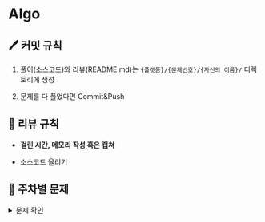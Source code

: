 # Algo
## 🖊 커밋 규칙
1. 풀이(소스코드)와 리뷰(README.md)는 `{플랫폼}/{문제번호}/{자신의 이름}/` 디렉토리에 생성

2. 문제를 다 풀었다면 Commit&Push

## 📌 리뷰 규칙
- **걸린 시간, 메모리 작성 혹은 캡쳐**

- 소스코드 올리기

## 📝 주차별 문제
<details><summary>문제 확인</summary>

|주차|1|2|3|
|:---:|:---:|:---:|:---:|
|**1주차**<br> (02.09 ~ 02.15)|[파일명 정렬](https://school.programmers.co.kr/learn/courses/30/lessons/17686)|[프렌즈4블록](https://school.programmers.co.kr/learn/courses/30/lessons/17679)||
|**2주차**<br> (02.16 ~ 02.22)|[2 x n 타일링](https://school.programmers.co.kr/learn/courses/30/lessons/12900)|[N진수 게임](https://school.programmers.co.kr/learn/courses/30/lessons/17687)||
|**3주차**<br> (02.23 ~ 03.01)|[줄 서는 방법](https://school.programmers.co.kr/learn/courses/30/lessons/12936)|[~~괄호 변환~~](https://school.programmers.co.kr/learn/courses/30/lessons/60058)||
|**4주차**<br> (03.02 ~ 03.08)|[점프와 순간 이동](https://school.programmers.co.kr/learn/courses/30/lessons/12980)|[배달](https://school.programmers.co.kr/learn/courses/30/lessons/12978)||
|**5주차**<br> (03.09 ~ 03.15)|[영어 끝말잇기](https://school.programmers.co.kr/learn/courses/30/lessons/12981)|[후보키](https://school.programmers.co.kr/learn/courses/30/lessons/42890)||
|**6주차**<br> (03.16 ~ 03.22)|[조이스틱](https://school.programmers.co.kr/learn/courses/30/lessons/42860)|[모음사전](https://school.programmers.co.kr/learn/courses/30/lessons/84512)||
|**7주차**<br> (03.23 ~ 03.29)|[성격 유형 검사하기](https://school.programmers.co.kr/learn/courses/30/lessons/118666)|[괄호 회전하기](https://school.programmers.co.kr/learn/courses/30/lessons/76502)||
|**8주차**<br> (03.30 ~ 04.05)|[쿼드압축 후 개수 세기](https://school.programmers.co.kr/learn/courses/30/lessons/68936)|[옹알이 (2)](https://school.programmers.co.kr/learn/courses/30/lessons/133499)||
|**9주차**<br> (04.13 ~ 04.19)|[개인정보 수집 유효기간](https://school.programmers.co.kr/learn/courses/30/lessons/150370)|[롤케이크 자르기](https://school.programmers.co.kr/learn/courses/30/lessons/132265)||
|**10주차**<br> (04.20 ~ 04.26)|[귤 고르기](https://school.programmers.co.kr/learn/courses/30/lessons/138476)|[혼자 놀기의 달인](https://school.programmers.co.kr/learn/courses/30/lessons/131130)||
|**11주차**<br> (04.27 ~ 05.03)|[피로도](https://school.programmers.co.kr/learn/courses/30/lessons/87946)|[전력망을 둘로 나누기](https://school.programmers.co.kr/learn/courses/30/lessons/86971)||
|**12주차**<br> (05.04 ~ 05.10)|[메뉴 리뉴얼](https://school.programmers.co.kr/learn/courses/30/lessons/72411)|[할인 행사](https://school.programmers.co.kr/learn/courses/30/lessons/131127)||
|**13주차**<br> (05.11 ~ 05.17)|[연속 부분 수열 합의 개수](https://school.programmers.co.kr/learn/courses/30/lessons/131701)|[거리두기 확인하기](https://school.programmers.co.kr/learn/courses/30/lessons/81302)||
|**14주차**<br> (05.25 ~ 05.31)|[구명보트](https://school.programmers.co.kr/learn/courses/30/lessons/42885)|[후보키](https://school.programmers.co.kr/learn/courses/30/lessons/42890)||
|**15주차**<br> (06.01 ~ 06.07)|[카펫](https://school.programmers.co.kr/learn/courses/30/lessons/42842)|[택배 배달과 수거하기](https://school.programmers.co.kr/learn/courses/30/lessons/150369)|[괄호 추가하기](https://www.acmicpc.net/problem/16637)||
|**16주차**<br> (06.08 ~ 06.14)|[올바른 괄호](https://school.programmers.co.kr/learn/courses/30/lessons/12909)|[3xn 타일링](https://school.programmers.co.kr/learn/courses/30/lessons/12902)|[파이프 옮기기 1](https://www.acmicpc.net/problem/17070)||
|**17주차**<br> (06.24 ~ 06.28)|[예상 대진표](https://school.programmers.co.kr/learn/courses/30/lessons/12985)|[양궁대회](https://school.programmers.co.kr/learn/courses/30/lessons/92342)|[게리맨더링](https://www.acmicpc.net/problem/17471)||
|**18주차**<br> (06.29 ~ 07.05)|[H-Index](https://school.programmers.co.kr/learn/courses/30/lessons/42747)|[순위 검색](https://school.programmers.co.kr/learn/courses/30/lessons/72412)|[배열 돌리기 4](https://www.acmicpc.net/problem/17406)||
